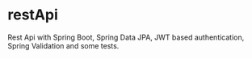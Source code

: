 # restApi

Rest Api with Spring Boot, Spring Data JPA, JWT based authentication, Spring Validation and some tests.
